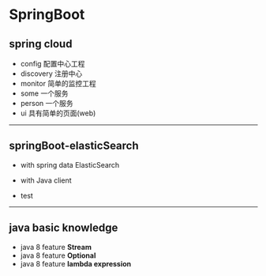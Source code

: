 # SpringBoot

## spring cloud 
- config 配置中心工程
- discovery 注册中心
- monitor 简单的监控工程
- some 一个服务
- person 一个服务
- ui 具有简单的页面(web)

---
## springBoot-elasticSearch
- with spring data ElasticSearch
- with Java client

- test


---
## java basic knowledge
- java 8 feature **Stream**
- java 8 feature **Optional**
- java 8 feature **lambda expression**
